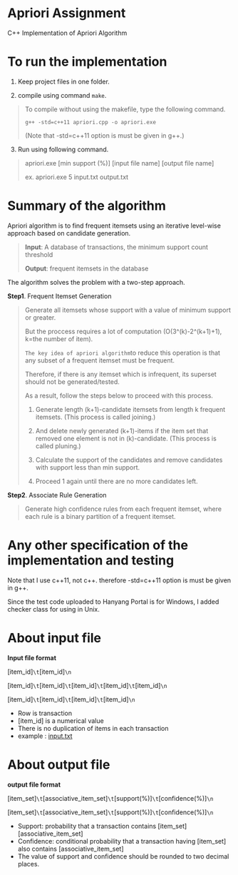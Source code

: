 Apriori Assignment
==================

C++ Implementation of Apriori Algorithm

To run the implementation 
=========================

1. Keep project files in one folder.

2. compile using command `make`.
> To compile without using the makefile, type the following command.
>
> `g++ -std=c++11 apriori.cpp -o apriori.exe`
> 
> (Note that -std=c++11 option is must be given in g++.)

3. Run using following command.
> apriori.exe [min support (%)] [input file name] [output file name]
>
> ex. apriori.exe 5 input.txt output.txt

Summary of the algorithm
============
Apriori algorithm is to find frequent itemsets using an iterative level-wise approach based on candidate generation.
> **Input**: A database of transactions, the minimum support count threshold
> 
> **Output**: frequent itemsets in the database

The algorithm solves the problem with a two-step approach.

**Step1**. Frequent Itemset Generation
> Generate all itemsets whose support with a value of minimum support or greater.
>
> But the proccess requires a lot of computation (O(3^(k)-2^(k+1)+1), k=the number of item).
> 
> `The key idea of apriori algorithm`to reduce this operation is that any subset of a frequent itemset must be frequent.
> 
> Therefore, if there is any itemset which is infrequent, its superset should not be generated/tested.
>
> As a result, follow the steps below to proceed with this process.
>
> 1. Generate length (k+1)-candidate itemsets from length k frequent itemsets. (This process is called joining.)
>
> 2. And delete newly generated (k+1)-items if the item set that removed one element is not in (k)-candidate. (This process is called pluning.)
> 
> 3. Calculate the support of the candidates and remove candidates with support less than min support.
>
> 4. Proceed 1 again until there are no more candidates left.

**Step2**. Associate Rule Generation
> Generate high confidence rules from each frequent itemset, where each rule is a binary partition of a frequent itemset.

Any other specification of the implementation and testing
============

Note that I use c++11, not c++. therefore -std=c++11 option is must be given in g++.

Since the test code uploaded to Hanyang Portal is for Windows, I added checker class for using in Unix. 

About input file
============

**Input file format**

[item_id]`\t`[item_id]`\n`

[item_id]`\t`[item_id]`\t`[item_id]`\t`[item_id]`\t`[item_id]`\n` 

[item_id]`\t`[item_id]`\t`[item_id]`\t`[item_id]`\n`

- Row is transaction
- [item_id] is a numerical value
- There is no duplication of items in each transaction
- example : [input.txt](/uploads/c0b53cb1c9cd30e4f263e42cb3f3333b/input.txt)

About output file
============

**output file format**

[item_set]`\t`[associative_item_set]`\t`[support(%)]`\t`[confidence(%)]`\n`

[item_set]`\t`[associative_item_set]`\t`[support(%)]`\t`[confidence(%)]`\n`

- Support: probability that a transaction contains [item_set] [associative_item_set]
- Confidence: conditional probability that a transaction having [item_set] also contains [associative_item_set]
- The value of support and confidence should be rounded to two decimal places.

